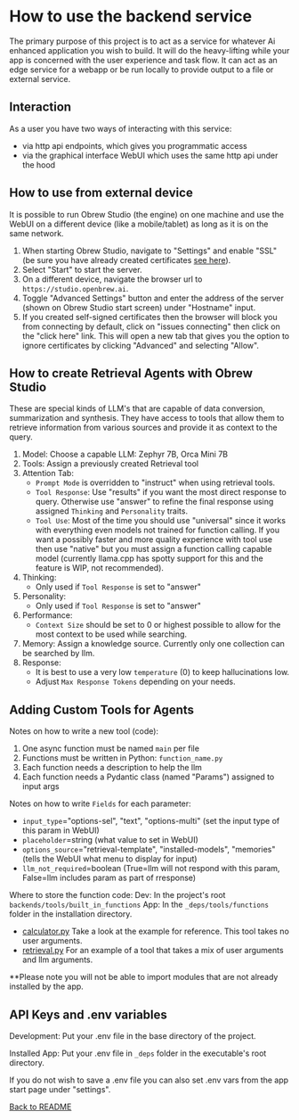 # How to use the backend service

The primary purpose of this project is to act as a service for whatever Ai enhanced application you wish to build. It will do the heavy-lifting while your app is concerned with the user experience and task flow. It can act as an edge service for a webapp or be run locally to provide output to a file or external service.

## Interaction

As a user you have two ways of interacting with this service:

- via http api endpoints, which gives you programmatic access
- via the graphical interface WebUI which uses the same http api under the hood

## How to use from external device

It is possible to run Obrew Studio (the engine) on one machine and use the WebUI on a different device (like a mobile/tablet) as long as it is on the same network.

1. When starting Obrew Studio, navigate to "Settings" and enable "SSL" (be sure you have already created certificates [see here](deploy.md#start-server-on-localcloud-network-over-https)).
2. Select "Start" to start the server.
3. On a different device, navigate the browser url to `https://studio.openbrew.ai`.
4. Toggle "Advanced Settings" button and enter the address of the server (shown on Obrew Studio start screen) under "Hostname" input.
5. If you created self-signed certificates then the browser will block you from connecting by default, click on "issues connecting" then click on the "click here" link. This will open a new tab that gives you the option to ignore certificates by clicking "Advanced" and selecting "Allow".

## How to create Retrieval Agents with Obrew Studio

These are special kinds of LLM's that are capable of data conversion, summarization and synthesis. They have access to tools that allow them to retrieve information from various sources and provide it as context to the query.

1. Model: Choose a capable LLM: Zephyr 7B, Orca Mini 7B
2. Tools: Assign a previously created Retrieval tool
3. Attention Tab:
   - `Prompt Mode` is overridden to "instruct" when using retrieval tools.
   - `Tool Response`: Use "results" if you want the most direct response to query. Otherwise use "answer" to refine the final response using assigned `Thinking` and `Personality` traits.
   - `Tool Use`: Most of the time you should use "universal" since it works with everything even models not trained for function calling. If you want a possibly faster and more quality experience with tool use then use "native" but you must assign a function calling capable model (currently llama.cpp has spotty support for this and the feature is WIP, not recommended).
4. Thinking:
   - Only used if `Tool Response` is set to "answer"
5. Personality:
   - Only used if `Tool Response` is set to "answer"
6. Performance:
   - `Context Size` should be set to 0 or highest possible to allow for the most context to be used while searching.
7. Memory: Assign a knowledge source. Currently only one collection can be searched by llm.
8. Response:
   - It is best to use a very low `temperature` (0) to keep hallucinations low.
   - Adjust `Max Response Tokens` depending on your needs.

## Adding Custom Tools for Agents

Notes on how to write a new tool (code):

1. One async function must be named `main` per file
2. Functions must be written in Python: `function_name.py`
3. Each function needs a description to help the llm
4. Each function needs a Pydantic class (named "Params") assigned to input args

Notes on how to write `Fields` for each parameter:

- `input_type`="options-sel", "text", "options-multi" (set the input type of this param in WebUI)
- `placeholder`=string (what value to set in WebUI)
- `options_source`="retrieval-template", "installed-models", "memories" (tells the WebUI what menu to display for input)
- `llm_not_required`=boolean (True=llm will not respond with this param, False=llm includes param as part of rresponse)

Where to store the function code:
Dev: In the project's root `backends/tools/built_in_functions`
App: In the `_deps/tools/functions` folder in the installation directory.

- [calculator.py](/backends/tools/built_in_functions/calculator.py) Take a look at the example for reference. This tool takes no user arguments.
- [retrieval.py](/backends/tools/built_in_functions/retrieval.py) For an example of a tool that takes a mix of user arguments and llm arguments.

\*\*Please note you will not be able to import modules that are not already installed by the app.

## API Keys and .env variables

Development: Put your .env file in the base directory of the project.

Installed App: Put your .env file in `_deps` folder in the executable's root directory.

If you do not wish to save a .env file you can also set .env vars from the app start page under "settings".

[Back to README](../README.md)
